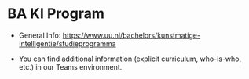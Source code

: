 # BA KI Program

-   General Info:
    <https://www.uu.nl/bachelors/kunstmatige-intelligentie/studieprogramma>

-   You can find additional information (explicit curriculum, who-is-who, etc.) in our Teams environment.
